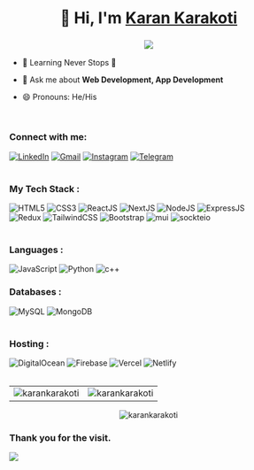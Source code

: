 <h1 align="center">👋 Hi, I'm <a href="https://www.linkedin.com/in/karan-karakoti-285511176/" target="_blank"> Karan Karakoti </a></h1>
<h3 align="center"> <img src="https://readme-typing-svg.herokuapp.com?color=0357F7&lines=Full+Stack+Developer+🚀" /> </h3>

- 🌱 Learning Never Stops 🚀

- 💬 Ask me about **Web Development, App Development**

- 😄 Pronouns: He/His

<br/>

<h3 align="left">Connect with me:</h3>
<div align="left">
  <a href="https://www.linkedin.com/in/karan-karakoti-285511176/"><img alt="LinkedIn" src="https://img.shields.io/badge/linkedin-%230077B5.svg?style=for-the-badge&logo=linkedin&logoColor=white"/></a>
  <a href="mailto:karankarakoti@gmail.com"><img alt="Gmail" src="https://img.shields.io/badge/Gmail-D14836?style=for-the-badge&logo=gmail&logoColor=white"/></a>
  <a href="https://www.instagram.com/_.night._.dreamer._"><img alt="Instagram" src="https://img.shields.io/badge/Instagram-E4405F?style=for-the-badge&logo=instagram&logoColor=white"/></a>
  <a href="https://t.me/karankarakoti"><img alt="Telegram" src="https://img.shields.io/badge/Telegram-2CA5E0?style=for-the-badge&logo=telegram&logoColor=white" /></a>
</div>

<br/>

<h3 align="left">My Tech Stack :</h3>

<div align="left">
  <img alt="HTML5" src="https://img.shields.io/badge/html5-%23E34F26.svg?style=for-the-badge&logo=html5&logoColor=white"/>
  <img alt="CSS3" src="https://img.shields.io/badge/css3-%231572B6.svg?style=for-the-badge&logo=css3&logoColor=white"/> 
  <img alt="ReactJS" src="https://img.shields.io/badge/react.js-%2320232a.svg?style=for-the-badge&logo=react&logoColor=%2361DAFB"/>  
  <img alt="NextJS" src="https://img.shields.io/badge/next.js-000000?style=for-the-badge&logo=nextdotjs&logoColor=white"/>
  <img alt="NodeJS" src="https://img.shields.io/badge/node.js-%2343853D.svg?style=for-the-badge&logo=node-dot-js&logoColor=white"/>
  <img alt="ExpressJS" src="https://img.shields.io/badge/Express.js-000000?style=for-the-badge&logo=express&logoColor=white"/>
<br>    
  <img alt="Redux" src="https://img.shields.io/badge/Redux-593D88?style=for-the-badge&logo=redux&logoColor=white"/>
  <img alt="TailwindCSS" src="https://img.shields.io/badge/Tailwind_CSS-38B2AC?style=for-the-badge&logo=tailwind-css&logoColor=white"/>
  <img alt="Bootstrap" src="https://img.shields.io/badge/bootstrap-%23563D7C.svg?style=for-the-badge&logo=bootstrap&logoColor=white"/>  
  <img alt="mui" src="https://img.shields.io/badge/Material%20UI-007FFF?style=for-the-badge&logo=mui&logoColor=white"/>  
  <img alt="sockteio" src="https://img.shields.io/badge/Socket.io-010101?&style=for-the-badge&logo=Socket.io&logoColor=white"/>
</div>

<br/>

<h3 align="left">Languages :</h3>

<div align="left">  
  <img alt="JavaScript" src="https://img.shields.io/badge/javascript-%23323330.svg?style=for-the-badge&logo=javascript&logoColor=%23F7DF1E"/> 
  <img alt="Python" src="https://img.shields.io/badge/python-%2314354C.svg?style=for-the-badge&logo=python&logoColor=white"/>
  <img alt="c++" src="https://img.shields.io/badge/C%2B%2B-00599C?style=for-the-badge&logo=c%2B%2B&logoColor=white"/>
</div>

<h3 align="left">Databases :</h3>

<div align="left">
  <img alt="MySQL" src="https://img.shields.io/badge/mysql-%2300f.svg?style=for-the-badge&logo=mysql&logoColor=white"/>
  <img alt="MongoDB" src ="https://img.shields.io/badge/MongoDB-4EA94B?style=for-the-badge&logo=mongodb&logoColor=white"/>  
</div>

<br/>

<h3 align="left">Hosting :</h3>

<div align="left">  
  <img alt="DigitalOcean" src="https://img.shields.io/badge/DigitalOcean-%230167ff.svg?style=for-the-badge&logo=digitalOcean&logoColor=white"/>
  <img alt="Firebase" src="https://img.shields.io/badge/firebase-%23039BE5.svg?style=for-the-badge&logo=firebase"/>  
  <img alt="Vercel" src="https://img.shields.io/badge/Vercel-000000?style=for-the-badge&logo=vercel&logoColor=white"/>
  <img alt="Netlify" src="https://img.shields.io/badge/Netlify-00C7B7?style=for-the-badge&logo=netlify&logoColor=white"/>
</div>

<br/>

<table>
  <tr>
    <td>
      <img src="https://github-readme-stats.vercel.app/api?username=karankarakoti&show_icons=true&theme=light&locale=en" alt="karankarakoti" />
    </td>
    <td>
      <img align="center" src="https://github-readme-streak-stats.herokuapp.com/?user=karankarakoti&theme=light" alt="karankarakoti" />
     </td>
  </tr>
</table>

<div align="center">
  <p>
    <img src="https://github-readme-stats.vercel.app/api/top-langs?username=karankarakoti&show_icons=true&theme=light&locale=en&layout=compact" alt="karankarakoti" />
  </p>
 </div>
 
### Thank you for the visit.
![](http://profile-counter.glitch.me/karankarakoti/count.svg)
